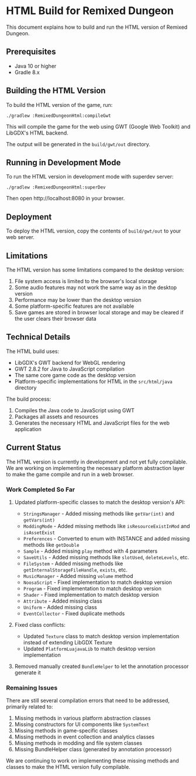 # HTML Build for Remixed Dungeon

This document explains how to build and run the HTML version of Remixed Dungeon.

## Prerequisites

- Java 10 or higher
- Gradle 8.x

## Building the HTML Version

To build the HTML version of the game, run:

```
./gradlew :RemixedDungeonHtml:compileGwt
```

This will compile the game for the web using GWT (Google Web Toolkit) and LibGDX's HTML backend.

The output will be generated in the `build/gwt/out` directory.

## Running in Development Mode

To run the HTML version in development mode with superdev server:

```
./gradlew :RemixedDungeonHtml:superDev
```

Then open http://localhost:8080 in your browser.

## Deployment

To deploy the HTML version, copy the contents of `build/gwt/out` to your web server.

## Limitations

The HTML version has some limitations compared to the desktop version:

1. File system access is limited to the browser's local storage
2. Some audio features may not work the same way as in the desktop version
3. Performance may be lower than the desktop version
4. Some platform-specific features are not available
5. Save games are stored in browser local storage and may be cleared if the user clears their browser data

## Technical Details

The HTML build uses:
- LibGDX's GWT backend for WebGL rendering
- GWT 2.8.2 for Java to JavaScript compilation
- The same core game code as the desktop version
- Platform-specific implementations for HTML in the `src/html/java` directory

The build process:
1. Compiles the Java code to JavaScript using GWT
2. Packages all assets and resources
3. Generates the necessary HTML and JavaScript files for the web application

## Current Status

The HTML version is currently in development and not yet fully compilable. We are working on implementing the necessary platform abstraction layer to make the game compile and run in a web browser.

### Work Completed So Far

1. Updated platform-specific classes to match the desktop version's API:
   - `StringsManager` - Added missing methods like `getVar(int)` and `getVars(int)`
   - `ModdingMode` - Added missing methods like `isResourceExistInMod` and `isAssetExist`
   - `Preferences` - Converted to enum with INSTANCE and added missing methods like `getDouble`
   - `Sample` - Added missing `play` method with 4 parameters
   - `SaveUtils` - Added missing methods like `slotUsed`, `deleteLevels`, etc.
   - `FileSystem` - Added missing methods like `getInternalStorageFileHandle`, `exists`, etc.
   - `MusicManager` - Added missing `volume` method
   - `NoosaScript` - Fixed implementation to match desktop version
   - `Program` - Fixed implementation to match desktop version
   - `Shader` - Fixed implementation to match desktop version
   - `Attribute` - Added missing class
   - `Uniform` - Added missing class
   - `EventCollector` - Fixed duplicate methods

2. Fixed class conflicts:
   - Updated `Texture` class to match desktop version implementation instead of extending LibGDX Texture
   - Updated `PlatformLuajavaLib` to match desktop version implementation

3. Removed manually created `BundleHelper` to let the annotation processor generate it

### Remaining Issues

There are still several compilation errors that need to be addressed, primarily related to:
1. Missing methods in various platform abstraction classes
2. Missing constructors for UI components like `SystemText`
3. Missing methods in game-specific classes
4. Missing methods in event collection and analytics classes
5. Missing methods in modding and file system classes
6. Missing BundleHelper class (generated by annotation processor)

We are continuing to work on implementing these missing methods and classes to make the HTML version fully compilable.